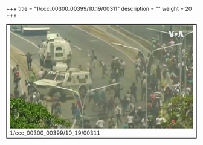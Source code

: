 +++
title = "1/ccc_00300_00399/10_19/00311"
description = ""
weight = 20
+++

<table style="border:2px solid black;max-width:800px;max-height:800px;" 
><tr><td>
<img class="center-fit-jpg"
src="/jpg_/aaa_20190430_NxaOmWaI8sI_00310.jpg">
1/ccc_00300_00399/10_19/00311
</img></td></tr></table>
